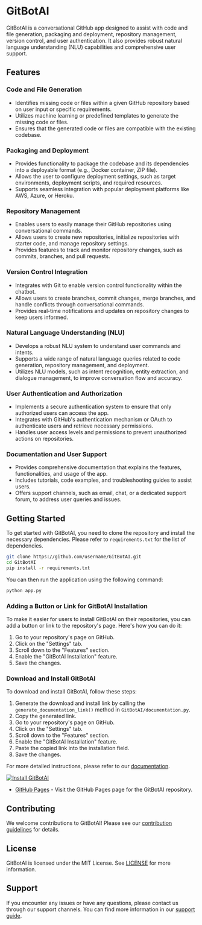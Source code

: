 # GitBotAI

GitBotAI is a conversational GitHub app designed to assist with code and file generation, packaging and deployment, repository management, version control, and user authentication. It also provides robust natural language understanding (NLU) capabilities and comprehensive user support.

## Features

### Code and File Generation
- Identifies missing code or files within a given GitHub repository based on user input or specific requirements.
- Utilizes machine learning or predefined templates to generate the missing code or files.
- Ensures that the generated code or files are compatible with the existing codebase.

### Packaging and Deployment
- Provides functionality to package the codebase and its dependencies into a deployable format (e.g., Docker container, ZIP file).
- Allows the user to configure deployment settings, such as target environments, deployment scripts, and required resources.
- Supports seamless integration with popular deployment platforms like AWS, Azure, or Heroku.

### Repository Management
- Enables users to easily manage their GitHub repositories using conversational commands.
- Allows users to create new repositories, initialize repositories with starter code, and manage repository settings.
- Provides features to track and monitor repository changes, such as commits, branches, and pull requests.

### Version Control Integration
- Integrates with Git to enable version control functionality within the chatbot.
- Allows users to create branches, commit changes, merge branches, and handle conflicts through conversational commands.
- Provides real-time notifications and updates on repository changes to keep users informed.

### Natural Language Understanding (NLU)
- Develops a robust NLU system to understand user commands and intents.
- Supports a wide range of natural language queries related to code generation, repository management, and deployment.
- Utilizes NLU models, such as intent recognition, entity extraction, and dialogue management, to improve conversation flow and accuracy.

### User Authentication and Authorization
- Implements a secure authentication system to ensure that only authorized users can access the app.
- Integrates with GitHub's authentication mechanism or OAuth to authenticate users and retrieve necessary permissions.
- Handles user access levels and permissions to prevent unauthorized actions on repositories.

### Documentation and User Support
- Provides comprehensive documentation that explains the features, functionalities, and usage of the app.
- Includes tutorials, code examples, and troubleshooting guides to assist users.
- Offers support channels, such as email, chat, or a dedicated support forum, to address user queries and issues.

## Getting Started

To get started with GitBotAI, you need to clone the repository and install the necessary dependencies. Please refer to `requirements.txt` for the list of dependencies.

```bash
git clone https://github.com/username/GitBotAI.git
cd GitBotAI
pip install -r requirements.txt
```

You can then run the application using the following command:

```bash
python app.py
```

### Adding a Button or Link for GitBotAI Installation

To make it easier for users to install GitBotAI on their repositories, you can add a button or link to the repository's page. Here's how you can do it:

1. Go to your repository's page on GitHub.
2. Click on the "Settings" tab.
3. Scroll down to the "Features" section.
4. Enable the "GitBotAI Installation" feature.
5. Save the changes.

### Download and Install GitBotAI

To download and install GitBotAI, follow these steps:

1. Generate the download and install link by calling the `generate_documentation_link()` method in `GitBotAI/documentation.py`.
2. Copy the generated link.
3. Go to your repository's page on GitHub.
4. Click on the "Settings" tab.
5. Scroll down to the "Features" section.
6. Enable the "GitBotAI Installation" feature.
7. Paste the copied link into the installation field.
8. Save the changes.

For more detailed instructions, please refer to our [documentation](./documentation.py).

[![Install GitBotAI](https://actual_installation_link_here)](https://github.com/apps/gitbotai/installations/new)

- [GitHub Pages](https://or4cl3ai.github.io/GitBotAI-) - Visit the GitHub Pages page for the GitBotAI repository.

## Contributing

We welcome contributions to GitBotAI! Please see our [contribution guidelines](CONTRIBUTING.md) for details.

## License

GitBotAI is licensed under the MIT License. See [LICENSE](LICENSE) for more information.

## Support

If you encounter any issues or have any questions, please contact us through our support channels. You can find more information in our [support guide](./support.py).

